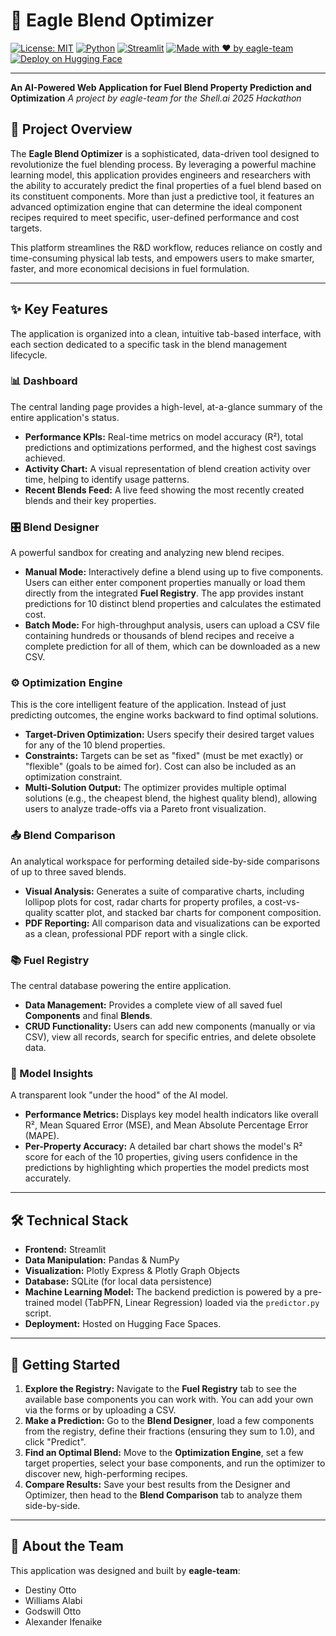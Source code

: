 # 🦅 Eagle Blend Optimizer

[![License: MIT](https://img.shields.io/badge/License-MIT-yellow.svg)](LICENSE)
[![Python](https://img.shields.io/badge/python-3.10-blue.svg)](https://www.python.org/downloads/release/python-3100/)
[![Streamlit](https://img.shields.io/badge/Streamlit-1.35.0-FF4B4B.svg)](https://streamlit.io)
[![Made with ❤️ by eagle-team](https://img.shields.io/badge/Made%20with-❤️-red)](https://github.com/eagle-team)
[![Deploy on Hugging Face](https://img.shields.io/badge/🤗-Hugging%20Face%20Spaces-blue)](https://huggingface.co/spaces/eagle-team/eagle-blend-optimizer)

---


**An AI-Powered Web Application for Fuel Blend Property Prediction and Optimization**
*A project by eagle-team for the Shell.ai 2025 Hackathon*

## 📜 Project Overview

The **Eagle Blend Optimizer** is a sophisticated, data-driven tool designed to revolutionize the fuel blending process. By leveraging a powerful machine learning model, this application provides engineers and researchers with the ability to accurately predict the final properties of a fuel blend based on its constituent components. More than just a predictive tool, it features an advanced optimization engine that can determine the ideal component recipes required to meet specific, user-defined performance and cost targets.

This platform streamlines the R&D workflow, reduces reliance on costly and time-consuming physical lab tests, and empowers users to make smarter, faster, and more economical decisions in fuel formulation.



---

## ✨ Key Features

The application is organized into a clean, intuitive tab-based interface, with each section dedicated to a specific task in the blend management lifecycle.

### 📊 Dashboard
The central landing page provides a high-level, at-a-glance summary of the entire application's status.
-   **Performance KPIs:** Real-time metrics on model accuracy (R²), total predictions and optimizations performed, and the highest cost savings achieved.
-   **Activity Chart:** A visual representation of blend creation activity over time, helping to identify usage patterns.
-   **Recent Blends Feed:** A live feed showing the most recently created blends and their key properties.

### 🎛️ Blend Designer
A powerful sandbox for creating and analyzing new blend recipes.
-   **Manual Mode:** Interactively define a blend using up to five components. Users can either enter component properties manually or load them directly from the integrated **Fuel Registry**. The app provides instant predictions for 10 distinct blend properties and calculates the estimated cost.
-   **Batch Mode:** For high-throughput analysis, users can upload a CSV file containing hundreds or thousands of blend recipes and receive a complete prediction for all of them, which can be downloaded as a new CSV.

### ⚙️ Optimization Engine
This is the core intelligent feature of the application. Instead of just predicting outcomes, the engine works backward to find optimal solutions.
-   **Target-Driven Optimization:** Users specify their desired target values for any of the 10 blend properties.
-   **Constraints:** Targets can be set as "fixed" (must be met exactly) or "flexible" (goals to be aimed for). Cost can also be included as an optimization constraint.
-   **Multi-Solution Output:** The optimizer provides multiple optimal solutions (e.g., the cheapest blend, the highest quality blend), allowing users to analyze trade-offs via a Pareto front visualization.

### 📤 Blend Comparison
An analytical workspace for performing detailed side-by-side comparisons of up to three saved blends.
-   **Visual Analysis:** Generates a suite of comparative charts, including lollipop plots for cost, radar charts for property profiles, a cost-vs-quality scatter plot, and stacked bar charts for component composition.
-   **PDF Reporting:** All comparison data and visualizations can be exported as a clean, professional PDF report with a single click.

### 📚 Fuel Registry
The central database powering the entire application.
-   **Data Management:** Provides a complete view of all saved fuel **Components** and final **Blends**.
-   **CRUD Functionality:** Users can add new components (manually or via CSV), view all records, search for specific entries, and delete obsolete data.

### 🧠 Model Insights
A transparent look "under the hood" of the AI model.
-   **Performance Metrics:** Displays key model health indicators like overall R², Mean Squared Error (MSE), and Mean Absolute Percentage Error (MAPE).
-   **Per-Property Accuracy:** A detailed bar chart shows the model's R² score for each of the 10 properties, giving users confidence in the predictions by highlighting which properties the model predicts most accurately.

---

## 🛠️ Technical Stack

-   **Frontend:** Streamlit
-   **Data Manipulation:** Pandas & NumPy
-   **Visualization:** Plotly Express & Plotly Graph Objects
-   **Database:** SQLite (for local data persistence)
-   **Machine Learning Model:** The backend prediction is powered by a pre-trained model (TabPFN, Linear Regression) loaded via the `predictor.py` script.
-   **Deployment:** Hosted on Hugging Face Spaces.

---

## 🚀 Getting Started

1.  **Explore the Registry:** Navigate to the **Fuel Registry** tab to see the available base components you can work with. You can add your own via the forms or by uploading a CSV.
2.  **Make a Prediction:** Go to the **Blend Designer**, load a few components from the registry, define their fractions (ensuring they sum to 1.0), and click "Predict".
3.  **Find an Optimal Blend:** Move to the **Optimization Engine**, set a few target properties, select your base components, and run the optimizer to discover new, high-performing recipes.
4.  **Compare Results:** Save your best results from the Designer and Optimizer, then head to the **Blend Comparison** tab to analyze them side-by-side.

---

## 👥 About the Team

This application was designed and built by **eagle-team**:
-   Destiny Otto
-   Williams Alabi
-   Godswill Otto
-   Alexander Ifenaike